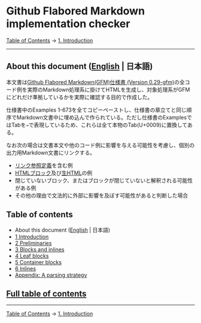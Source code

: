 # Github Flabored Markdown implementation checker

[Table of Contents](index.md) →
[1. Introduction](introduction.md)

------------------------------------------------------------------------

## About this document ([English](README.md) | 日本語)

本文書は[Github Flabored Markdown(GFM)仕様書 (Version 0.29-gfm)](https://higuma.github.io/gfm-implementation-checker/)の全コード例を実際のMarkdown処理系に掛けてHTMLを生成し、対象処理系がGFMにどれだけ準拠しているかを実際に確認する目的で作成した。

仕様書中のExamples 1-673を全てコピーペーストし、仕様書の章立てと同じ順序でMarkdown文書中に埋め込んで作られている。ただし仕様書のExamplesではTabを`→`で表現しているため、これらは全て本物のTab(U+0009)に置換してある。

なお次の場合は文書本文や他のコード例に影響を与える可能性を考慮し、個別の出力用Markdown文書にリンクする。

* [リンク参照定義](https://higuma.github.io/gfm-implementation-checker/#link-reference-definitions)を含む例
* [HTMLブロック](https://higuma.github.io/gfm-implementation-checker/#html-blocks)及び[生HTML](https://higuma.github.io/gfm-implementation-checker/#raw-html)の例
* 閉じていないブロック、またはブロックが閉じていないと解釈される可能性がある例
* その他の理由で文法的に外部に影響を及ぼす可能性があると判断した場合

## Table of contents

* About this document ([English](README.md) | 日本語)
* [1 Introduction](introduction.md)
* [2 Preliminaries](preliminaries.md)
* [3 Blocks and inlines](blocks-and-inlines.md)
* [4 Leaf blocks](leaf-blocks.md)
* [5 Container blocks](container-blocks.md)
* [6 Inlines](inlines.md)
* [Appendix: A parsing strategy](appendix-a-parsing-strategy.md)

## [Full table of contents](index.md/#full-table-of-contents)

------------------------------------------------------------------------

[Table of Contents](index.md) →
[1. Introduction](introduction.md)
